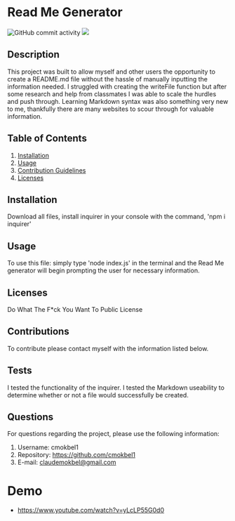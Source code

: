   # Read Me Generator
  ![GitHub commit activity](https://img.shields.io/github/commit-activity/m/cmokbel1/ReadMeGenerator)
  <img src="http://www.wtfpl.net/wp-content/uploads/2012/12/wtfpl-badge-1.png"/>
  ## Description 
  This project was built to allow myself and other users the opportunity to create a README.md file without the hassle of manually inputting the information needed. I struggled with creating the writeFile function but after some research and help from classmates I was able to scale the hurdles and push through. Learning Markdown syntax was also something very new to me, thankfully there are many websites to scour through for valuable information.

  ## Table of Contents
  1. [Installation](#Installation)
  2. [Usage](#Usage)
  3. [Contribution Guidelines](#Contributions)
  4. [Licenses](#Licenses)
      
  ## Installation
  Download all files, install inquirer in your console with the command, 'npm i inquirer'

  ## Usage
  To use this file: simply type 'node index.js' in the terminal and the Read Me generator will begin prompting the user for necessary information.

  ## Licenses
  Do What The F*ck You Want To Public License

  ## Contributions
  To contribute please contact myself with the information listed below.

  ## Tests
  I tested the functionality of the inquirer. I tested the Markdown useability to determine whether or not a file would successfully be created. 

  ## Questions
   For questions regarding the project, please use the following information:
   1. Username: cmokbel1
   2. Repository: https://github.com/cmokbel1
   3. E-mail: claudemokbel@gmail.com

# Demo
- https://www.youtube.com/watch?v=yLcLP55G0d0
